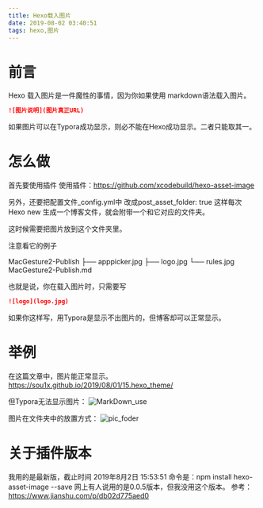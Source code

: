 ```yaml
---
title: Hexo载入图片
date: 2019-08-02 03:40:51
tags: hexo,图片
---
```


# 前言
Hexo 载入图片是一件魔性的事情，因为你如果使用 markdown语法载入图片。 
```markdown
![图片说明](图片真正URL)
```
如果图片可以在Typora成功显示，则必不能在Hexo成功显示。二者只能取其一。


# 怎么做

首先要使用插件
使用插件：https://github.com/xcodebuild/hexo-asset-image


另外，还要把配置文件\_config.yml中 改成post_asset_folder: true
这样每次Hexo new 生成一个博客文件，就会附带一个和它对应的文件夹。

这时候需要把图片放到这个文件夹里。

注意看它的例子

MacGesture2-Publish
├── apppicker.jpg
├── logo.jpg
└── rules.jpg
MacGesture2-Publish.md

也就是说，你在载入图片时，只需要写

```markdown
![logo](logo.jpg)
```
如果你这样写，用Typora是显示不出图片的，但博客却可以正常显示。

# 举例

在这篇文章中，图片能正常显示。
https://sou1x.github.io/2019/08/01/15.hexo_theme/

但Typora无法显示图片：
![MarkDown_use](MarkDown_use.png)

图片在文件夹中的放置方式：
![pic_foder](pic_foder.png)


# 关于插件版本
我用的是最新版，截止时间 2019年8月2日 15:53:51
命令是：npm install hexo-asset-image --save
网上有人说用的是0.0.5版本，但我没用这个版本。
参考：https://www.jianshu.com/p/db02d775aed0



